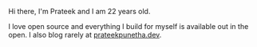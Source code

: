 Hi there, I'm Prateek and I am 22 years old.

I love open source and everything I build for myself is available out in the
open. I also blog rarely at [prateekpunetha.dev](https://prateekpunetha.dev).

